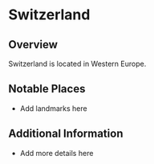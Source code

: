 # Switzerland
## Overview
Switzerland is located in Western Europe.

## Notable Places
- Add landmarks here

## Additional Information
- Add more details here
